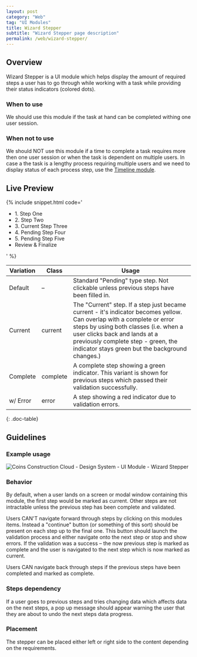 ```yaml
---
layout: post
category: "Web"
tag: "UI Modules"
title: Wizard Stepper
subtitle: "Wizard Stepper page description"
permalink: /web/wizard-stepper/
---
```


## Overview
Wizard Stepper is a UI module which helps display the amount of required steps a user has to go through while working with a task while providing their status indicators (colored dots).

### When to use
We should use this module if the task at hand can be completed withing one user session.

### When not to use
We should NOT use this module if a time to complete a task requires more then one user session or when the task is dependent on multiple users. In case a the task is a lengthy process requiring multiple users and we need to display status of each process step, use the [Timeline module](../timeline/).

## Live Preview
{% include snippet.html code='
<ul class="wizard-stepper">
  <li class="complete">1. Step One</li>
  <li class="complete">2. Step Two</li>
  <li class="current">3. Current Step Three</li>
  <li>4. Pending Step Four</li>
  <li>5. Pending Step Five</li>
  <li class="finalize">Review & Finalize</li>
</ul>
' %}

| Variation | Class                                | Usage          |
|-----------|--------------------------------------|----------------|
| Default   | –                                    | Standard "Pending" type step. Not clickable unless previous steps have been filled in. |
| Current   | <span class="snip">current</span>    | The "Current" step. If a step just became current - it's indicator becomes yellow. Can overlap with a complete or error steps by using both classes (i.e. when a user clicks back and lands at a previously complete step - green, the indicator stays green but the background changes.) |
| Complete  | <span class="snip">complete</span>   | A complete step showing a green indicator. This variant is shown for previous steps which passed their validation successfully. |
| w/ Error  | <span class="snip">error</span>      | A step showing a red indicator due to validation errors. |
{: .doc-table}



## Guidelines

### Example usage
![Coins Construction Cloud - Design System - UI Module - Wizard Stepper]({{site.baseurl}}/img/example-wizard-stepper.png)

### Behavior
By default, when a user lands on a screen or modal window containing this module, the first step would be marked as <span class="snip">current</span>. Other steps are not intractable unless the previous step has been complete and validated.

Users CAN'T navigate forward through steps by clicking on this modules items. Instead a "continue" button (or something of this sort) should be present on each step up to the final one. This button should launch the validation process and either navigate onto the next step or stop and show errors. If the validation was a success – the now previous step is marked as <span class="snip">complete</span> and the user is navigated to the next step which is now marked as <span class="snip">current</span>. 

Users CAN navigate back through steps if the previous steps have been completed and marked as <span class="snip">complete</span>. 

### Steps dependency
If a user goes to previous steps and tries changing data which affects data on the next steps, a pop up message should appear warning the user that they are about to undo the next steps data progress.

### Placement
The stepper can be placed either left or right side to the content depending on the requirements.